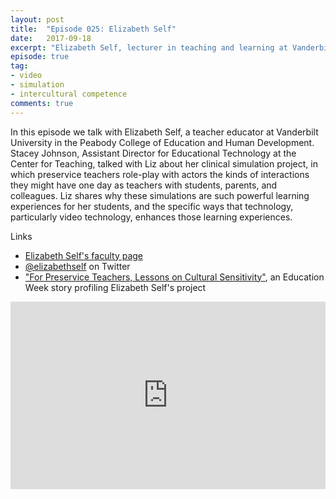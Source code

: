 ```yaml
---
layout: post
title:  "Episode 025: Elizabeth Self"
date:   2017-09-18
excerpt: "Elizabeth Self, lecturer in teaching and learning at Vanderbilt University, talks about her video-enhanced teacher simulation project."
episode: true
tag:
- video
- simulation
- intercultural competence
comments: true
---
```


In this episode we talk with Elizabeth Self, a teacher educator at Vanderbilt University in the Peabody College of Education and Human Development. Stacey Johnson, Assistant Director for Educational Technology at the Center for Teaching, talked with Liz about her clinical simulation project, in which preservice teachers role-play with actors the kinds of interactions they might have one day as teachers with students, parents, and colleagues. Liz shares why these simulations are such powerful learning experiences for her students, and the specific ways that technology, particularly video technology, enhances those learning experiences. 

Links

<ul><li><a href="https://my.vanderbilt.edu/elizabethself/">Elizabeth Self's faculty page</a></li>
<li><a href="https://twitter.com/elizabethaself">@elizabethself</a> on Twitter</li>
<li><a href="http://www.edweek.org/ew/articles/2016/02/17/for-preservice-teachers-lessons-on-cultural-sensitivity.html">"For Preservice Teachers, Lessons on Cultural Sensitivity"</a>, an Education Week story profiling Elizabeth Self's project</li>
</ul>

<iframe width="100%" height="300" scrolling="no" frameborder="no" src="https://w.soundcloud.com/player/?url=https%3A//api.soundcloud.com/tracks/342496358&amp;color=%23ff5500&amp;auto_play=false&amp;hide_related=false&amp;show_comments=true&amp;show_user=true&amp;show_reposts=false&amp;visual=true"></iframe>

